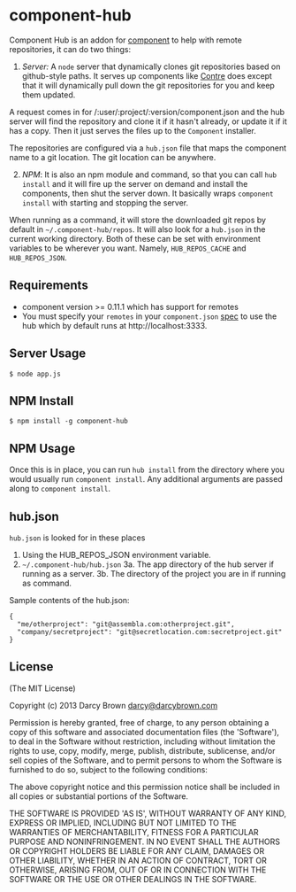 # component-hub

Component Hub is an addon for [component](https://github.com/component/component) to help with remote repositories, it can do two things:

 1) *Server:* A `node` server that dynamically clones git repositories based on github-style paths. It serves up components like [Contre](https://github.com/godmodelabs/contre) does except that it will dynamically pull down the git repositories for you and keep them updated.

 A request comes in for /:user/:project/:version/component.json and the hub server will find the repository and clone it if it hasn't already, or update it if it has a copy. Then it just serves the files up to the `Component` installer.

 The repositories are configured via a `hub.json` file that maps the component name to a git location. The git location can be anywhere.

 2) *NPM*: It is also an npm module and command, so that you can call `hub install` and it will fire up the server on demand and install the components, then shut the server down. It basically wraps `component install` with starting and stopping the server.

 When running as a command, it will store the downloaded git repos by default in `~/.component-hub/repos`. It will also look for a `hub.json` in the current working directory. Both of these can be set with environment variables to be wherever you want. Namely, `HUB_REPOS_CACHE` and `HUB_REPOS_JSON`.

## Requirements

 - component version >= 0.11.1 which has support for remotes
 - You must specify your `remotes` in your `component.json` [spec](https://github.com/component/component/wiki/Spec) to use the hub which by default runs at http://localhost:3333. 

## Server Usage

  `$ node app.js`


## NPM Install

  `$ npm install -g component-hub`


## NPM Usage

Once this is in place, you can run `hub install` from the directory where you would usually run `component install`. Any additional arguments are passed along to `component install`.


## hub.json

`hub.json` is looked for in these places 

 1. Using the HUB_REPOS_JSON environment variable.
 2. `~/.component-hub/hub.json` 
 3a. The app directory of the hub server if running as a server.
 3b. The directory of the project you are in if running as command.

Sample contents of the hub.json:

```
{
  "me/otherproject": "git@assembla.com:otherproject.git",
  "company/secretproject": "git@secretlocation.com:secretproject.git"
}
```




## License

(The MIT License)

Copyright (c) 2013 Darcy Brown <darcy@darcybrown.com>

Permission is hereby granted, free of charge, to any person obtaining a copy of this software and associated documentation files (the 'Software'), to deal in the Software without restriction, including without limitation the rights to use, copy, modify, merge, publish, distribute, sublicense, and/or sell copies of the Software, and to permit persons to whom the Software is furnished to do so, subject to the following conditions:

The above copyright notice and this permission notice shall be included in all copies or substantial portions of the Software.

THE SOFTWARE IS PROVIDED 'AS IS', WITHOUT WARRANTY OF ANY KIND, EXPRESS OR IMPLIED, INCLUDING BUT NOT LIMITED TO THE WARRANTIES OF MERCHANTABILITY, FITNESS FOR A PARTICULAR PURPOSE AND NONINFRINGEMENT. IN NO EVENT SHALL THE AUTHORS OR COPYRIGHT HOLDERS BE LIABLE FOR ANY CLAIM, DAMAGES OR OTHER LIABILITY, WHETHER IN AN ACTION OF CONTRACT, TORT OR OTHERWISE, ARISING FROM, OUT OF OR IN CONNECTION WITH THE SOFTWARE OR THE USE OR OTHER DEALINGS IN THE SOFTWARE.
